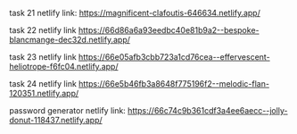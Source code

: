 task 21 netlify link:
https://magnificent-clafoutis-646634.netlify.app/

task 22 netlify link
https://66d86a6a93eedbc40e81b9a2--bespoke-blancmange-dec32d.netlify.app/

task 23 netlify link
https://66e05afb3cbb723a1cd76cea--effervescent-heliotrope-f6fc04.netlify.app/

task 24 netlify link 
https://66e5b46fb3a8648f775196f2--melodic-flan-120351.netlify.app/

password generator netlify link:
https://66c74c9b361cdf3a4ee6aecc--jolly-donut-118437.netlify.app/
